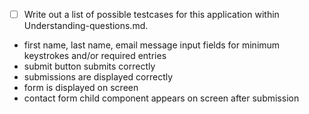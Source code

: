 * [ ] Write out a list of possible testcases for this application within Understanding-questions.md.


- first name, last name, email message input fields for minimum keystrokes and/or required entries
- submit button submits correctly
- submissions are displayed correctly
- form is displayed on screen
- contact form child component appears on screen after submission

